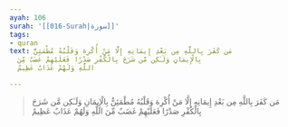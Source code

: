 ```yaml
---
ayah: 106
surah: '[[016-Surah|سورة]]'
tags:
- quran
text: مَن كَفَرَ بِاللَّهِ مِن بَعْدِ إِيمَانِهِ إِلَّا مَنْ أُكْرِهَ وَقَلْبُهُ مُطْمَئِنٌّ
  بِالْإِيمَانِ وَلَـٰكِن مَّن شَرَحَ بِالْكُفْرِ صَدْرًا فَعَلَيْهِمْ غَضَبٌ مِّنَ
  اللَّهِ وَلَهُمْ عَذَابٌ عَظِيمٌ

---
```

> مَن كَفَرَ بِاللَّهِ مِن بَعْدِ إِيمَانِهِ إِلَّا مَنْ أُكْرِهَ وَقَلْبُهُ مُطْمَئِنٌّ بِالْإِيمَانِ وَلَـٰكِن مَّن شَرَحَ بِالْكُفْرِ صَدْرًا فَعَلَيْهِمْ غَضَبٌ مِّنَ اللَّهِ وَلَهُمْ عَذَابٌ عَظِيمٌ
